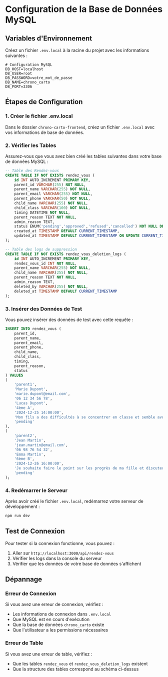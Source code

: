 # Configuration de la Base de Données MySQL

## Variables d'Environnement

Créez un fichier `.env.local` à la racine du projet avec les informations suivantes :

```env
# Configuration MySQL
DB_HOST=localhost
DB_USER=root
DB_PASSWORD=votre_mot_de_passe
DB_NAME=chrono_carto
DB_PORT=3306
```

## Étapes de Configuration

### 1. Créer le fichier .env.local
Dans le dossier `chrono-carto-frontend`, créez un fichier `.env.local` avec vos informations de base de données.

### 2. Vérifier les Tables
Assurez-vous que vous avez bien créé les tables suivantes dans votre base de données MySQL :

```sql
-- Table des Rendez-vous
CREATE TABLE IF NOT EXISTS rendez_vous (
    id INT AUTO_INCREMENT PRIMARY KEY,
    parent_id VARCHAR(255) NOT NULL,
    parent_name VARCHAR(255) NOT NULL,
    parent_email VARCHAR(255) NOT NULL,
    parent_phone VARCHAR(50) NOT NULL,
    child_name VARCHAR(255) NOT NULL,
    child_class VARCHAR(100) NOT NULL,
    timing DATETIME NOT NULL,
    parent_reason TEXT NOT NULL,
    admin_reason TEXT,
    status ENUM('pending','approved','refused','cancelled') NOT NULL DEFAULT 'pending',
    created_at TIMESTAMP DEFAULT CURRENT_TIMESTAMP,
    updated_at TIMESTAMP DEFAULT CURRENT_TIMESTAMP ON UPDATE CURRENT_TIMESTAMP
);

-- Table des logs de suppression
CREATE TABLE IF NOT EXISTS rendez_vous_deletion_logs (
    id INT AUTO_INCREMENT PRIMARY KEY,
    rendez_vous_id INT NOT NULL,
    parent_name VARCHAR(255) NOT NULL,
    child_name VARCHAR(255) NOT NULL,
    parent_reason TEXT NOT NULL,
    admin_reason TEXT,
    deleted_by VARCHAR(255) NOT NULL,
    deleted_at TIMESTAMP DEFAULT CURRENT_TIMESTAMP
);
```

### 3. Insérer des Données de Test
Vous pouvez insérer des données de test avec cette requête :

```sql
INSERT INTO rendez_vous (
    parent_id,
    parent_name,
    parent_email,
    parent_phone,
    child_name,
    child_class,
    timing,
    parent_reason,
    status
) VALUES 
(
    'parent1',
    'Marie Dupont',
    'marie.dupont@email.com',
    '06 12 34 56 78',
    'Lucas Dupont',
    '4ème A',
    '2024-12-25 14:00:00',
    'Mon fils a des difficultés à se concentrer en classe et semble avoir des problèmes avec certains camarades. J''aimerais discuter de la situation avec vous.',
    'pending'
),
(
    'parent2',
    'Jean Martin',
    'jean.martin@email.com',
    '06 98 76 54 32',
    'Emma Martin',
    '6ème B',
    '2024-12-26 16:00:00',
    'Je souhaite faire le point sur les progrès de ma fille et discuter de ses résultats récents.',
    'pending'
);
```

### 4. Redémarrer le Serveur
Après avoir créé le fichier `.env.local`, redémarrez votre serveur de développement :

```bash
npm run dev
```

## Test de Connexion

Pour tester si la connexion fonctionne, vous pouvez :

1. Aller sur `http://localhost:3000/api/rendez-vous`
2. Vérifier les logs dans la console du serveur
3. Vérifier que les données de votre base de données s'affichent

## Dépannage

### Erreur de Connexion
Si vous avez une erreur de connexion, vérifiez :
- Les informations de connexion dans `.env.local`
- Que MySQL est en cours d'exécution
- Que la base de données `chrono_carto` existe
- Que l'utilisateur a les permissions nécessaires

### Erreur de Table
Si vous avez une erreur de table, vérifiez :
- Que les tables `rendez_vous` et `rendez_vous_deletion_logs` existent
- Que la structure des tables correspond au schéma ci-dessus
